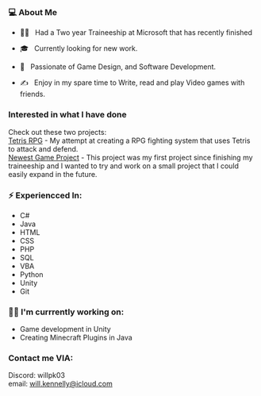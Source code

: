 
<h3> 💻 About Me </h3>

- 👩‍💻 &nbsp; Had a Two year Traineeship at Microsoft that has recently finished

- 🎓 &nbsp; Currently looking for new work.

- 🌱 &nbsp; Passionate of Game Design, and Software Development.

- ✍️ &nbsp; Enjoy in my spare time to Write, read and play Video games with friends.

<h3> Interested in what I have done</h3>
Check out these two projects: 
<br><a href="https://github.com/willpk03/TetrisRPG">Tetris RPG</a> - My attempt at creating a RPG fighting system that uses Tetris to attack and defend. 
<br><a href="https://github.com/willpk03/Run-in-Bullet-Hell-">Newest Game Project</a> - This project was my first project since finishing my traineeship and I wanted to try and work on a small project that I could easily expand in the future. 

### ⚡ Experiencced In:
- C#
- Java
- HTML
- CSS
- PHP
- SQL
- VBA
- Python
- Unity
- Git

### 👩‍💻 I'm currrently working on:
- Game development in Unity
- Creating Minecraft Plugins in Java

### Contact me VIA:
Discord: willpk03
<br> email: will.kennelly@icloud.com

